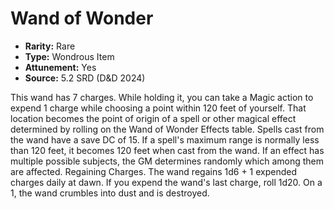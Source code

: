 # Wand of Wonder

- **Rarity:** Rare
- **Type:** Wondrous Item
- **Attunement:** Yes
- **Source:** 5.2 SRD (D&D 2024)

This wand has 7 charges. While holding it, you can take a Magic action to expend 1 charge while choosing a point within 120 feet of yourself. That location becomes the point of origin of a spell or other magical effect determined by rolling on the Wand of Wonder Effects table. Spells cast from the wand have a save DC of 15. If a spell's maximum range is normally less than 120 feet, it becomes 120 feet when cast from the wand. If an effect has multiple possible subjects, the GM determines randomly which among them are affected. Regaining Charges. The wand regains 1d6 + 1 expended charges daily at dawn. If you expend the wand's last charge, roll 1d20. On a 1, the wand crumbles into dust and is destroyed.
